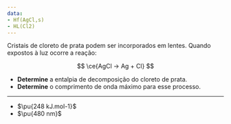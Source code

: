```yaml
---
data:
- Hf(AgCl,s)
- HL(Cl2)
---
```


Cristais de cloreto de prata podem ser incorporados em lentes. Quando expostos à luz ocorre a reação:

$$
\ce{AgCl -> Ag + Cl}
$$

- **Determine** a entalpia de decomposição do cloreto de prata.
- **Determine** o comprimento de onda máximo para esse processo.

---

- $\pu{248 kJ.mol-1}$
- $\pu{480 nm}$



